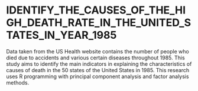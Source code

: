 # IDENTIFY_THE_CAUSES_OF_THE_HIGH_DEATH_RATE_IN_THE_UNITED_STATES_IN_YEAR_1985

Data taken from the US Health website contains the number of people who died due to accidents and various certain diseases throughout 1985. This study aims to identify the main indicators in explaining the characteristics of causes of death in the 50 states of the United States in 1985. This research uses R programming with principal component analysis and factor analysis methods.

